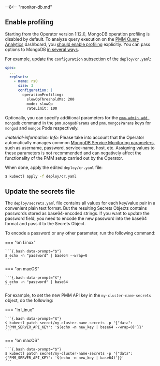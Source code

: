 --8<-- "monitor-db.md"


## Enable profiling

Starting from the Operator version 1.12.0, MongoDB operation profiling is
disabled by default. To analyze query execution on the [PMM Query Analytics](https://docs.percona.com/percona-monitoring-and-management/get-started/query-analytics.html) dashboard, you
[should enable profiling](https://docs.percona.com/percona-monitoring-and-management/setting-up/client/mongodb.html#set-profiling-in-the-configuration-file) explicitly. You can pass options to MongoDB [in several ways](options.md#operator-configmaps).

For example, update the `configuration` subsection of the `deploy/cr.yaml`:

   ```yaml
   spec:
     ...
     replsets:
       - name: rs0
         size: 3
         configuration: |
           operationProfiling:
             slowOpThresholdMs: 200
             mode: slowOp
             rateLimit: 100
   ```

Optionally, you can specify additional parameters for the [`pmm-admin add mongodb`](https://www.percona.com/doc/percona-monitoring-and-management/2.x/setting-up/client/mongodb.html#adding-mongodb-service-monitoring) command in the  `pmm.mongodParams` and `pmm.mongosParams` keys for `mongod` and `mongos` Pods respectively.

<i info>:material-information: Info: </i> Please take into account that the Operator automatically manages common [MongoDB Service Monitoring parameters](https://www.percona.com/doc/percona-monitoring-and-management/2.x/setting-up/client/mongodb.html#adding-mongodb-service-monitoring), such as username, password, service-name, host, etc. Assigning values to these parameters is not recommended and can negatively affect the functionality of the PMM setup carried out by the Operator.

When done, apply the edited `deploy/cr.yaml` file:

```{.bash data-prompt="$"}
$ kubectl apply -f deploy/cr.yaml
```

## Update the secrets file

The `deploy/secrets.yaml` file contains all values for each key/value pair in a convenient plain text format. But the resulting Secrets Objects contains passwords stored as base64-encoded strings. If you want to *update* the password field, you need to encode the new password into the base64 format and pass it to the Secrets Object.

To encode a password or any other parameter, run the following command:

=== "on Linux" 

    ```{.bash data-prompt="$"} 
    $ echo -n "password" | base64 --wrap=0
    ``` 

=== "on macOS" 

    ```{.bash data-prompt="$"} 
    $ echo -n "password" | base64
    ```

For example, to set the new PMM API key in the `my-cluster-name-secrets` object, do the following:

=== "in Linux"

    ```{.bash data-prompt="$"}
    $ kubectl patch secret/my-cluster-name-secrets -p '{"data":{"PMM_SERVER_API_KEY": '$(echo -n new_key | base64 --wrap=0)'}}'
    ```

=== "on macOS"

    ```{.bash data-prompt="$"}
    $ kubectl patch secret/my-cluster-name-secrets -p '{"data":{"PMM_SERVER_API_KEY": '$(echo -n new_key | base64)'}}'
    ```
